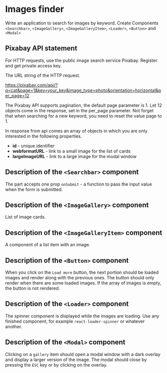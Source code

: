 
# Images finder

Write an application to search for images by keyword. Create Components `<Searchbar>`, `<ImageGallery>`, `<ImageGalleryItem>`, `<Loader>`, `<Button>` and `<Modal>`

## Pixabay API statement

For HTTP requests, use the public image search service Pixabay. Register and get private access key.

The URL string of the HTTP request.

https://pixabay.com/api/?q=cat&page=1&key=your_key&image_type=photo&orientation=horizontal&per_page=12

The Pixabay API supports pagination, the default page parameter is 1. Let 12 objects come in the response, set in the per_page parameter. Not forget that when searching for a new keyword, you need to reset the value page to 1.

In response from api comes an array of objects in which you are only interested in the following properties.

- **id** - unique identifier
- **webformatURL** - link to a small image for the list of cards
- **largeImageURL** - link to a large image for the modal window

## Description of the `<Searchbar>` component

The part accepts one prop `onSubmit` - a function to pass the input value when the form is submitted.

## Description of the `<ImageGallery>` component

List of image cards.

## Description of the `<ImageGalleryItem>` component

A component of a list item with an image.

## Description of the `<Button>` component

When you click on the `Load more` button, the next portion should be loaded images and render along with the previous ones. The button should only render when there are some loaded images. If the array of images is empty, the button is not rendered.

## Description of the `<Loader>` component

The spinner component is displayed while the images are loading. Use any finished component, for example `react-loader-spinner` or whatever another.

## Description of the `<Modal>` component

Clicking on a `gallery` item should open a modal window with a dark overlay and display a larger version of the image. The modal should close by pressing the `ESC` key or by clicking on the overlay.

